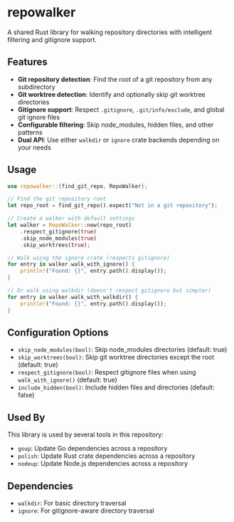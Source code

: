 # repowalker

A shared Rust library for walking repository directories with intelligent filtering and gitignore support.

## Features

- **Git repository detection**: Find the root of a git repository from any subdirectory
- **Git worktree detection**: Identify and optionally skip git worktree directories
- **Gitignore support**: Respect `.gitignore`, `.git/info/exclude`, and global git ignore files
- **Configurable filtering**: Skip node_modules, hidden files, and other patterns
- **Dual API**: Use either `walkdir` or `ignore` crate backends depending on your needs

## Usage

```rust
use repowalker::{find_git_repo, RepoWalker};

// Find the git repository root
let repo_root = find_git_repo().expect("Not in a git repository");

// Create a walker with default settings
let walker = RepoWalker::new(repo_root)
    .respect_gitignore(true)
    .skip_node_modules(true)
    .skip_worktrees(true);

// Walk using the ignore crate (respects gitignore)
for entry in walker.walk_with_ignore() {
    println!("Found: {}", entry.path().display());
}

// Or walk using walkdir (doesn't respect gitignore but simpler)
for entry in walker.walk_with_walkdir() {
    println!("Found: {}", entry.path().display());
}
```

## Configuration Options

- `skip_node_modules(bool)`: Skip node_modules directories (default: true)
- `skip_worktrees(bool)`: Skip git worktree directories except the root (default: true)
- `respect_gitignore(bool)`: Respect gitignore files when using `walk_with_ignore()` (default: true)
- `include_hidden(bool)`: Include hidden files and directories (default: false)

## Used By

This library is used by several tools in this repository:
- `goup`: Update Go dependencies across a repository
- `polish`: Update Rust crate dependencies across a repository
- `nodeup`: Update Node.js dependencies across a repository

## Dependencies

- `walkdir`: For basic directory traversal
- `ignore`: For gitignore-aware directory traversal